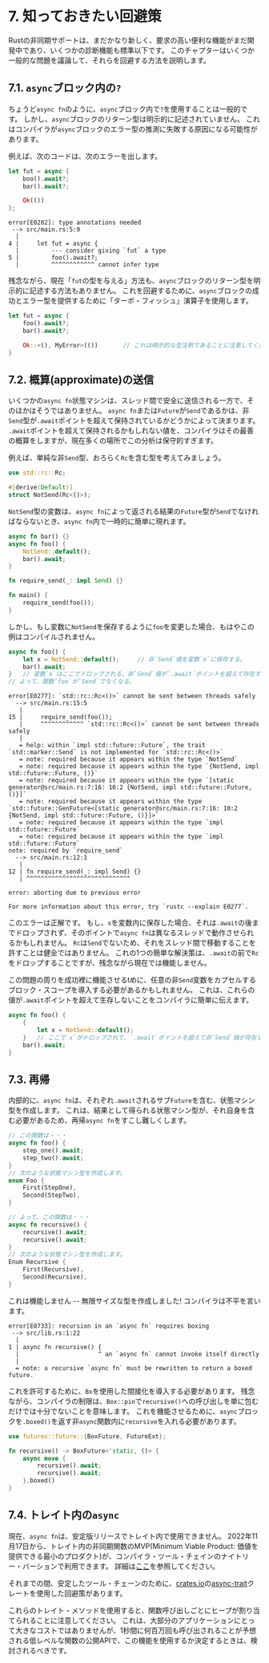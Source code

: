 # 7. 知っておきたい回避策

Rustの非同期サポートは、まだかなり新しく、要求の高い便利な機能がまだ開発中であり、いくつかの診断機能も標準以下です。
このチャプターはいくつか一般的な問題を議論して、それらを回避する方法を説明します。

## 7.1. `async`ブロック内の`?`

ちょうど`async fn`のように、`async`ブロック内で`?`を使用することは一般的です。
しかし、`async`ブロックのリターン型は明示的に記述されていません。
これはコンパイラが`async`ブロックのエラー型の推測に失敗する原因になる可能性があります。

例えば、次のコードは、次のエラーを出します。

```rust
let fut = async {
    boo().await?;
    bar().await?;

    Ok(())
};
```

```text
error[E0282]: type annotations needed
 --> src/main.rs:5:9
  |
4 |     let fut = async {
  |         --- consider giving `fut` a type
5 |         foo().await?;
  |         ^^^^^^^^^^^^ cannot infer type
```

残念ながら、現在「`fut`の型を与える」方法も、`async`ブロックのリターン型を明示的に記述する方法もありません。
これを回避するために、`async`ブロックの成功とエラー型を提供するために「ターボ・フィッシュ」演算子を使用します。

```rust
let fut = async {
    foo().await?;
    bar().await?;

    Ok::<(), MyError>(())       // これは明示的な型注釈であることに注意してください。
}
```

## 7.2. 概算(approximate)の送信

いくつかの`async fn`状態マシンは、スレッド間で安全に送信される一方で、そのほかはそうではありません。
`async fn`または`Future`が`Send`であるかは、非`Send`型が`.await`ポイントを超えて保持されているかどうかによって決まります。
`.await`ポイントを超えて保持されるかもしれない値を、コンパイラはその最善の概算をしますが、現在多くの場所でこの分析は保守的すぎます。

例えば、単純な非`Send`型、おろらく`Rc`を含む型を考えてみましょう。

```rust
use std::rc::Rc;

#[derive(Default)]
struct NotSend(Rc<()>);
```

`NotSend`型の変数は、`async fn`によって返される結果の`Future`型が`Send`でなければならないとき、`async fn`内で一時的に簡単に現れます。

```rust
async fn bar() {}
async fn foo() {
    NotSend::default();
    bar().await;
}

fn require_send(_: impl Send) {}

fn main() {
    require_send(foo());
}
```

しかし、もし変数に`NotSend`を保存するように`foo`を変更した場合、もはやこの例はコンパイルされません。

```rust
async fn foo() {
    let x = NotSend::default();     // 非`Send`値を変数`x`に保存する。
    bar().await;
}   // 変数`x`はここでドロップされる。非`Send`値が`.await`ポイントを超えて存在するため、エラーが発生する。。
// よって、関数`foo`が`Send`でなくなる。
```

```text
error[E0277]: `std::rc::Rc<()>` cannot be sent between threads safely
  --> src/main.rs:15:5
   |
15 |     require_send(foo());
   |     ^^^^^^^^^^^^ `std::rc::Rc<()>` cannot be sent between threads safely
   |
   = help: within `impl std::future::Future`, the trait `std::marker::Send` is not implemented for `std::rc::Rc<()>`
   = note: required because it appears within the type `NotSend`
   = note: required because it appears within the type `{NotSend, impl std::future::Future, ()}`
   = note: required because it appears within the type `[static generator@src/main.rs:7:16: 10:2 {NotSend, impl std::future::Future, ()}]`
   = note: required because it appears within the type `std::future::GenFuture<[static generator@src/main.rs:7:16: 10:2 {NotSend, impl std::future::Future, ()}]>`
   = note: required because it appears within the type `impl std::future::Future`
   = note: required because it appears within the type `impl std::future::Future`
note: required by `require_send`
  --> src/main.rs:12:1
   |
12 | fn require_send(_: impl Send) {}
   | ^^^^^^^^^^^^^^^^^^^^^^^^^^^^^

error: aborting due to previous error

For more information about this error, try `rustc --explain E0277`.
```

このエラーは正解です。
もし、`x`を変数内に保存した場合、それは`.await`の後までドロップされず、そのポイントで`async fn`は異なるスレッドで動作させられるかもしれません。
`Rc`は`Send`でないため、それをスレッド間で移動することを許すことは健全ではありません。
これの1つの簡単な解決策は、`.await`の前で`Rc`をドロップすることですが、残念ながら現在では機能しません。

この問題の周りを成功裡に機能させるtめに、任意の非`Send`変数をカプセルするブロック・スコープを導入する必要があるかもしれません。
これは、これらの値が`.await`ポイントを超えて生存しないことをコンパイラに簡単に伝えます。

```rust
async fn foo() {
    {
        let x = NotSend::default();
    }   // ここで`x`がドロップされて、`.await`ポイントを超えて非`Send`値が存在しなくなる。
    bar().await;
}
```

## 7.3. 再帰

内部的に、`async fn`は、それぞれ`.await`されるサブ`Future`を含む、状態マシン型を作成します。
これは、結果として得られる状態マシン型が、それ自身を含む必要があるため、再帰`async fn`をすこし難しくします。

```rust
// この関数は・・・
async fn foo() {
    step_one().await;
    step_two().await;
}
// 次のような状態マシン型を作成します。
enum Foo {
    First(StepOne),
    Second(StepTwo),
}

// よって、この関数は・・・
async fn recursive() {
    recursive().await;
    recursive().await;
}
// 次のような状態マシン型を作成します。
Enum Recursive {
    First(Recursive),
    Second(Recursive),
}
```

これは機能しません -- 無限サイズな型を作成しました!
コンパイラは不平を言います。

```text
error[E0733]: recursion in an `async fn` requires boxing
 --> src/lib.rs:1:22
  |
1 | async fn recursive() {
  |                      ^ an `async fn` cannot invoke itself directly
  |
  = note: a recursive `async fn` must be rewritten to return a boxed future.
```

これを許可するために、`Bx`を使用した間接化を導入する必要があります。
残念ながら、コンパイラの制限は、`Box::pin`で`recursive()`への呼び出しを単に包むだけでは十分でないことを意味します。
これを機能させるために、`async`ブロックを`.boxed()`を返す非`async`関数内に`recursive`を入れる必要があります。

```rust
use futures::future::{BoxFuture, FutureExt};

fn recursive() -> BoxFuture<'static, ()> {
    async move {
        recursive().await;
        recursive().await;
    }.boxed()
}
```

## 7.4. トレイト内の`async`

現在、`async fn`は、安定版リリースでトレイト内で使用できません。
2022年11月17日から、トレイト内の非同期関数のMVP(Minimum Viable Product: 価値を提供できる最小のプロダクト)が、コンパイラ・ツール・チェインのナイトリー・バーションで利用できます。
詳細は[ここ](https://blog.rust-lang.org/inside-rust/2022/11/17/async-fn-in-trait-nightly.html)を参照してください。

それまでの間、安定したツール・チェーンのために、[crates.io](https://crates.io/)の[async-trait](https://crates.io/crates/async-trait)クレートを使用した回避策があります。

これらのトレイト・メソッドを使用すると、関数呼び出しごとにヒープが割り当てられることに注意してください。
これは、大部分のアプリケーションにとって大きなコストではありませんが、1秒間に何百万回も呼び出されることが予想される低レベルな関数の公開APIで、この機能を使用するか決定するときは、検討されるべきです。
